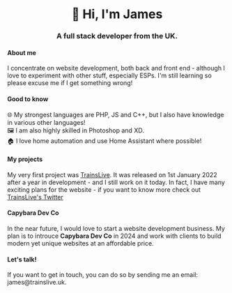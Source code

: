 <h1 align="center">👋 Hi, I'm James</h1>
<h3 align="center">A full stack developer from the UK.</h3>

<h4>About me</h4>
I concentrate on website development, both back and front end - although I love to experiment with other stuff, especially ESPs. I'm still learning so please excuse me if I get something wrong!

<h4>Good to know</h4>
🌐 My strongest languages are PHP, JS and C++, but I also have knowledge in various other languages!
<br>
🖼️ I am also highly skilled in Photoshop and XD.
<br>
🏠 I love home automation and use Home Assistant where possible!

<h4>My projects</h4>
My very first project was <a href="https://trainslive.uk">TrainsLive</a>. It was released on 1st January 2022 after a year in development - and I still work on it today. In fact, I have many exciting plans for the website - if you want to know more check out <a href="https://twitter.com/TrainsLive_">TrainsLive's Twitter</a>

<h4>Capybara Dev Co</h4>
In the near future, I would love to start a website development business. My plan is to introuce <strong>Capybara Dev Co</strong> in 2024 and work with clients to build modern yet unique websites at an affordable price.

<h4>Let's talk!</h4>
If you want to get in touch, you can do so by sending me an email: james@trainslive.uk.
